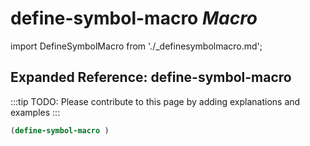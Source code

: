 # **define-symbol-macro** *Macro*

import DefineSymbolMacro from './_definesymbolmacro.md';

<DefineSymbolMacro />

## Expanded Reference: define-symbol-macro

:::tip
TODO: Please contribute to this page by adding explanations and examples
:::

```lisp
(define-symbol-macro )
```
